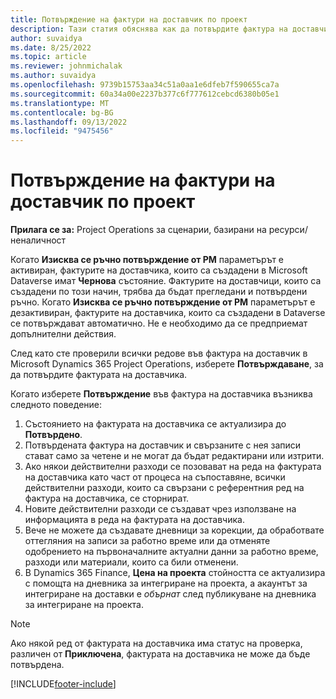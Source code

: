 ```yaml
---
title: Потвърждение на фактури на доставчик по проект
description: Тази статия обяснява как да потвърдите фактура на доставчик на проект в Microsoft Dynamics 365 Project Operations и описва финансовото въздействие от потвърждаването на фактура на доставчик на проект.
author: suvaidya
ms.date: 8/25/2022
ms.topic: article
ms.reviewer: johnmichalak
ms.author: suvaidya
ms.openlocfilehash: 9739b15753aa34c51a0aa1e6dfeb7f590655ca7a
ms.sourcegitcommit: 60a34a00e2237b377c6f777612cebcd6380b05e1
ms.translationtype: MT
ms.contentlocale: bg-BG
ms.lasthandoff: 09/13/2022
ms.locfileid: "9475456"
---
```

# <a name="confirm-project-vendor-invoices"></a>Потвърждение на фактури на доставчик по проект

**Прилага се за:** Project Operations за сценарии, базирани на ресурси/неналичност

Когато **Изисква се ръчно потвърждение от PM** параметърът е активиран, фактурите на доставчика, които са създадени в Microsoft Dataverse имат **Чернова** състояние. Фактурите на доставчици, които са създадени по този начин, трябва да бъдат прегледани и потвърдени ръчно. Когато **Изисква се ръчно потвърждение от PM** параметърът е дезактивиран, фактурите на доставчика, които са създадени в Dataverse се потвърждават автоматично. Не е необходимо да се предприемат допълнителни действия. 

След като сте проверили всички редове във фактура на доставчик в Microsoft Dynamics 365 Project Operations, изберете **Потвърждаване**, за да потвърдите фактурата на доставчика.

Когато изберете **Потвърждение** във фактура на доставчика възниква следното поведение:

1. Състоянието на фактурата на доставчика се актуализира до **Потвърдено**.
1. Потвърдената фактура на доставчик и свързаните с нея записи стават само за четене и не могат да бъдат редактирани или изтрити.
1. Ако някои действителни разходи се позовават на реда на фактурата на доставчика като част от процеса на съпоставяне, всички действителни разходи, които са свързани с референтния ред на фактура на доставчика, се сторнират.
1. Новите действителни разходи се създават чрез използване на информацията в реда на фактурата на доставчика.
1. Вече не можете да създавате дневници за корекции, да обработвате оттегляния на записи за работно време или да отменяте одобрението на първоначалните актуални данни за работно време, разходи или материали, които са били отменени.
1. В Dynamics 365 Finance, **Цена на проекта** стойността се актуализира с помощта на дневника за интегриране на проекта, а акаунтът за интегриране на доставки е *обърнат* след публикуване на дневника за интегриране на проекта.

> [!NOTE]
> Ако някой ред от фактурата на доставчика има статус на проверка, различен от **Приключена**, фактурата на доставчика не може да бъде потвърдена.

[!INCLUDE[footer-include](../includes/footer-banner.md)]
